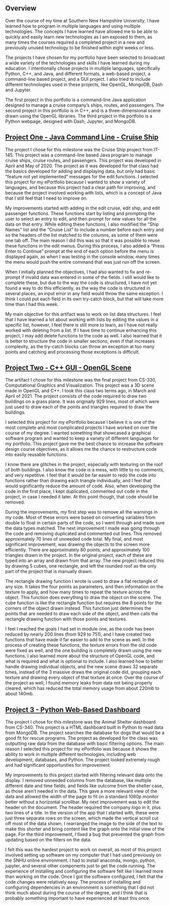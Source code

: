 ## Overview
Over the course of my time at Southern New Hampshire University, I have learned how to program in multiple languages and using multiple technologies. The concepts I have learned have allowed me to be able to quickly and easily learn new technologies as I am exposed to them, as many times the courses required a completed project in a new and previously unused technology to be finished within eight weeks or less.

The projects I have chosen for my portfolio have been selected to broadcast a wide variety of the technologies and skills I have learned during my education. I intentionally chose projects in multiple languages, specifically Python, C++, and Java, and different formats, a web-based project, a command-line based project, and a GUI project. I also tried to include different technologies used in these projects, like OpenGL, MongoDB, Dash and Jupyter. 

The first project in this portfolio is a command-line Java application designed to manage a cruise company’s ships, routes, and passengers. The second project in this portfolio is in C++, and is a three-dimensional scene drawn using the OpenGL libraries. The third project in the portfolio is a Python webpage, designed with Dash, Jupyter, and MongoDB. 

## [Project One - Java Command Line - Cruise Ship](https://github.com/bddarwin/java-cruise-planner)

The project I chose for this milestone was the Cruise Ship project from IT-145. This project was a command-line based Java program to manage cruise ships, cruise routes, and passengers. This project was developed in April and May of 2020. The project as it was developed for that class had the basics developed for adding and displaying data, but only had basic “feature not yet implemented” messages for the edit functions. I selected this project for my ePortfolio because I wanted to show a variety of languages, and because this project had a clear path for improving, and because the project involved working with lists, which is a concept of Java that I still feel that I need to improve on.

My improvements started with adding in the edit cruise, edit ship, and edit passenger functions. These functions start by listing and prompting the user to select an entry to edit, and then prompt for new values for all the data on that entry. While editing these functions, I also modified the “Ship Names” list and the “Cruise List” to include a number before each entry and so the headers of the list matched to the columns, as some of them were one tab off. The main reason I did this was so that it was possible to reuse these functions in the edit menus. During this process, I also added a “Press Enter to Continue” prompt at the end of each option before the menu is displayed again, as when I was testing in the console window, many times the menu would push the entire command that was just run off the screen.

When I initially planned the objectives, I had also wanted to fix and re-prompt if invalid data was entered in some of the fields. I still would like to complete these, but due to the way the code is structured, I have not yet found a way to do this efficiently, as the way the code is structured in several places, an input error in any field would throw the same exception. I think I could put each field in its own try-catch block, but that will take more time than I had this week.

My main objective for this artifact was to work on list data structures. I feel that I have learned a lot about working with lists by editing the values in a specific list, however, I feel there is still more to learn, as I have not really worked with deleting from a list. If I have time to continue enhancing this project, I may add delete functions to the code as well. I also learned that it is better to structure the code in smaller sections, even if that increases complexity, as the try-catch blocks can throw an exception at too many points and catching and processing those exceptions is difficult. 

## [Project Two - C++ GUI - OpenGL Scene](https://github.com/bddarwin/opengl-model)

The artifact I chose for this milestone was the final project from CS-330, Computational Graphics and Visualization. This project was a 3D scene made in OpenGL and C++. I took this class two terms ago, in March and April of 2021. The project consists of the code required to draw two buildings on a grass plane. It was originally 929 lines, most of which were just used to draw each of the points and triangles required to draw the buildings. 

I selected this project for my ePortfolio because I believe it is one of the most complete and most complicated projects I have worked on over the course of my degree. I wanted something that showcased a graphical software program and wanted to keep a variety of different languages for my portfolio. This project gave me the best chance to increase the software design course objectives, as it allows me the chance to restructure code into easily reusable functions. 

I know there are glitches in the project, especially with texturing on the roof of both buildings. I also know the code is a mess, with little to no comments, and very repetitive. I feel that it would be far easier to redo the code into functions rather than drawing each triangle individually, and I feel that would significantly reduce the amount of code. Also, when developing the code in the first place, I kept duplicated, commented out code in the project, in case I needed it later. At this point though, that code should be removed.

During the improvements, my first step was to remove all the warnings in my code. Most of these errors were based on converting variables from double to float in certain parts of the code, so I went through and made sure the data types matched. The next improvement I made was going through the code and removing duplicated and commented out lines. This removed approximately 70 lines of unneeded code total. My final, and most significant improvement, was drawing the objects to the screen more efficiently. There are approximately 80 points, and approximately 100 triangles drawn in the project. In the original project, each of these are typed into an array and drawn from that array. The new project reduced this by drawing 5 cubes, one rectangle, and left the rounded roof as the only part of the project that is manually drawn. 

The rectangle drawing function I wrote is used to draw a flat rectangle of any size. It takes the four points as parameters, and then information on the texture to apply, and how many times to repeat the texture across the object. This function does everything to draw the object on the scene. The cube function is like the rectangle function but requires the 8 points for the corners of the object drawn instead. This function just determines the points that are needed to draw each side of the object, and then calls the rectangle drawing function with those points and textures. 

I feel I reached the goals I had set in module one, as the code has been reduced by nearly 200 lines (from 929 to 751), and I have created two functions that have made it far easier to add to the scene as well. In the process of creating these functions, the texture errors from the old code were fixed as well, and the one building is completely drawn using the new functions. I also learned more about the structure of OpenGL code, and what is required and what is optional to include. I also learned how to better handle drawing individual objects, and the new scene draws 32 separate times, instead of the 3 massive draws the original code did, grouping each texture and drawing every object of that texture at once. Over the course of the project as well, I found memory leaks from data not being properly cleared, which has reduced the total memory usage from about 220mb to about 140mb. 

## [Project 3 - Python Web-Based Dashboard](https://github.com/bddarwin/python-dashboard)
The project I chose for this milestone was the Animal Shelter dashboard from CS-340. This project is a HTML dashboard built in Python to read data from MongoDB. The project searches the database for dogs that would be a good fit for rescue programs. The project as developed for the class was outputting raw data from the database with basic filtering options. The main reason I selected this project for my ePortfolio was because it shows the ability to work in multiple different technologies, including web development, databases, and Python. The project looked extremely rough and had significant opportunities for improvement.

My improvements to this project started with filtering relevant data onto the display. I removed unneeded columns from the database, like multiple different date and time fields, and fields like outcome from the shelter case, as those aren’t needed in the data. This gave a more relevant view of the data and allowed the width of the page to fit on a standard 1080p monitor better without a horizontal scrollbar. My next improvement was to edit the header on the document. The header required the company logo in it, plus two lines of a title. In the version of the app that I started with, these were just three separate rows on the screen, which made the vertical scroll cut off most of the data shown. I rearranged the image to the side of the text to make this shorter and bring content like the graph onto the initial view of the page. For the third improvement, I fixed a bug that prevented the graph from updating based on the filters on the data.

I felt this was the hardest project to work on overall, as most of this project involved setting up software on my computer that I had used previously on the SNHU online environment. I had to install anaconda, mongo, python, jupyter, and several other components just to get the code running. The experience of installing and configuring the software felt like I learned more than working on the code. Once I got the software configured, I felt that the code changes were relatively easy. The process of installing and configuring dependencies in an environment is something that I did not think much about during the course of the degree, and I think that is probably something important to have experienced at least this once.
